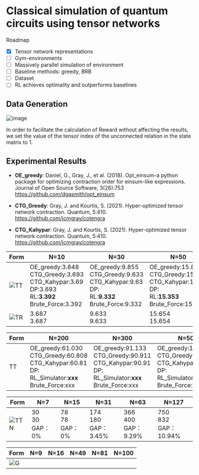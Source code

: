 # Classical simulation of quantum circuits using tensor networks

Roadmap
- [x] Tensor network representations
- [ ] Gym-environments
- [ ] Massively parallel simulation of environment
- [ ] Baseline methods: greedy, BRB
- [ ] Dataset
- [ ] RL achieves optimality and outperforms baselines

## Data Generation

![image](https://user-images.githubusercontent.com/75991833/218404111-e23e9e9b-c2ac-4648-aa04-9a7208fa7693.png)

In order to facilitate the calculation of Reward without affecting the results, we set the value of the tensor index of the unconnected relation in the state matrix to 1.

## Experimental Results
- **OE_greedy**: Daniel, G., Gray, J., et al. (2018). Opt\_einsum-a python package for optimizing contraction order for einsum-like expressions. Journal of Open Source Software, 3(26):753
https://github.com/dgasmith/opt_einsum

- **CTG_Greedy**: Gray, J. and Kourtis, S. (2021). Hyper-optimized tensor network contraction. Quantum, 5:410.
https://github.com/jcmgray/cotengra


- **CTG_Kahypar**: Gray, J. and Kourtis, S. (2021). Hyper-optimized tensor network contraction. Quantum, 5:410.
https://github.com/jcmgray/cotengra

|Form|N=10|N=30|N=50|N=100|
|-------| ----|------- | -----|------ |
|![TT](https://user-images.githubusercontent.com/75991833/217780619-40f42213-62b8-4db5-bfa9-0c9f8d97081d.png)|OE_greedy:3.848<br>CTG_Greedy:3.693<br>CTG_Kahypar:3.69<br>DP:3.693<br>RL:**3.392**<br>Brute_Force:3.392|OE_greedy:9.855<br>CTG_Greedy:9.633<br>CTG_Kahypar:9.63<br>DP:<br>RL:**9.332** <br>Brute_Force:9.332|OE_greedy:15.875<br>CTG_Greedy:15.654<br>CTG_Kahypar:15.65<br>DP:<br>RL:**15.353**<br>Brute_Force:15.353|OE_greedy:30.927<br>CTG_Greedy:30.705<br>CTG_Kahypar:30.71<br>DP:<br>RL:**30.404**<br>Brute_Force:30.404|
|![TR](https://user-images.githubusercontent.com/75991833/217780649-80acaa33-030b-46b9-9fc6-bf5bc84167a3.png)|3.687<br>3.687<br>|9.633<br>9.633<br>|15.654<br>15.654|30.705<br>30.705|

|Form|N=200|N=300|N=500|N=800|
|-------| ----|------- | -----|------ |
|TT|OE_greedy:61.030<br>CTG_Greedy:60.808<br>CTG_Kahypar:60.81<br>DP:<br>RL_Simulator:**xxx**<br>Brute_Force:xxx|OE_greedy:91.133<br>CTG_Greedy:90.911<br>CTG_Kahypar:90.91<br>DP:<br>RL_Simulator:**xxx**<br>Brute_Force:xxx|OE_greedy:151.339<br>CTG_Greedy:151.337<br>CTG_Kahypar:151.12<br>DP:<br>RL_Simulator:**xxx**<br>Brute_Force:xxx|OE_greedy:241.648<br>CTG_Greedy:241.426<br>CTG_Kahypar:241.43<br>DP:<br>RL_Simulator:**xxx**<br>Brute_Force:xxx|







|Form|N=7|N=15|N=31|N=63|N=127|
|-------| ----|------- | -----|------ |------ |
|![TTN](https://user-images.githubusercontent.com/75991833/217782955-cd2cd6e8-d0b8-4187-b7e7-d202266bcbfb.png)|30<br>30<br>GAP：0%|78<br>78<br>GAP：0%|174<br>180<br>GAP：3.45%|366<br>400<br>GAP：9.29%|750<br>832<br>GAP：10.94%|

|Form|N=9|N=16|N=49|N=81|N=100|
|-------| ----|------- | -----|------ |------ |
|![G](https://user-images.githubusercontent.com/75991833/217780858-eff2a41e-3847-4ed2-bbcb-5db8aa86d9ce.png)||||||
